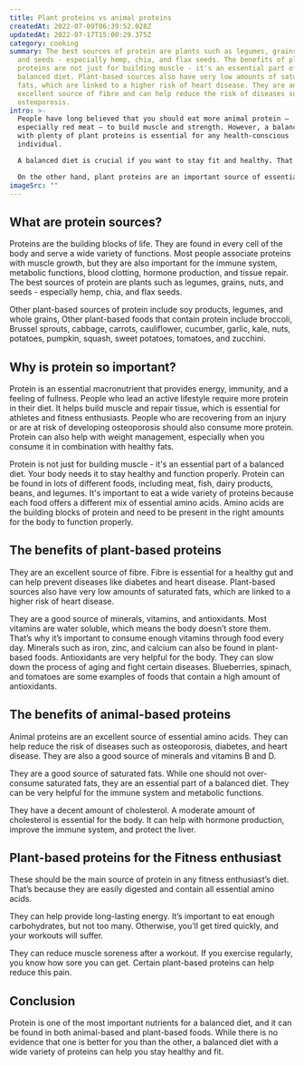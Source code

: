 ```yaml
---
title: Plant proteins vs animal proteins
createdAt: 2022-07-09T06:39:52.028Z
updatedAt: 2022-07-17T15:00:29.375Z
category: cooking
summary: The best sources of protein are plants such as legumes, grains, nuts,
  and seeds - especially hemp, chia, and flax seeds. The benefits of plant-based
  proteins are not just for building muscle - it's an essential part of a
  balanced diet. Plant-based sources also have very low amounts of saturated
  fats, which are linked to a higher risk of heart disease. They are an
  excellent source of fibre and can help reduce the risk of diseases such as
  osteoporosis.
intro: >-
  People have long believed that you should eat more animal protein –
  especially red meat – to build muscle and strength. However, a balanced diet
  with plenty of plant proteins is essential for any health-conscious
  individual.

  A balanced diet is crucial if you want to stay fit and healthy. That’s because your body needs a variety of nutrients - such as vitamins, minerals, and fats - from different sources in order to function optimally. When one type of food is over- or under-consumed, the consequences can be negative.

  On the other hand, plant proteins are an important source of essential amino acids that cannot be produced by the human body. These compounds are found abundantly in plant foods such as beans, lentils, chickpeas, soybeans, peas, and other nuts and seeds.
imageSrc: ""
---
```


## What are protein sources?

Proteins are the building blocks of life. They are found in every cell of the body and serve a wide variety of functions.
Most people associate proteins with muscle growth, but they are also important for the immune system, metabolic functions, blood clotting, hormone production, and tissue repair.
The best sources of protein are plants such as legumes, grains, nuts, and seeds - especially hemp, chia, and flax seeds.

Other plant-based sources of protein include soy products, legumes, and whole grains, Other plant-based foods that contain protein include broccoli, Brussel sprouts, cabbage, carrots, cauliflower, cucumber, garlic, kale, nuts, potatoes, pumpkin, squash, sweet potatoes, tomatoes, and zucchini.

## Why is protein so important?

Protein is an essential macronutrient that provides energy, immunity, and a feeling of fullness.
People who lead an active lifestyle require more protein in their diet. It helps build muscle and repair tissue, which is essential for athletes and fitness enthusiasts.
People who are recovering from an injury or are at risk of developing osteoporosis should also consume more protein. Protein can also help with weight management, especially when you consume it in combination with healthy fats.

Protein is not just for building muscle - it's an essential part of a balanced diet. Your body needs it to stay healthy and function properly. Protein can be found in lots of different foods, including meat, fish, dairy products, beans, and legumes. It's important to eat a wide variety of proteins because each food offers a different mix of essential amino acids. Amino acids are the building blocks of protein and need to be present in the right amounts for the body to function properly.

## The benefits of plant-based proteins

They are an excellent source of fibre. Fibre is essential for a healthy gut and can help prevent diseases like diabetes and heart disease. Plant-based sources also have very low amounts of saturated fats, which are linked to a higher risk of heart disease.

They are a good source of minerals, vitamins, and antioxidants. Most vitamins are water soluble, which means the body doesn’t store them. That’s why it’s important to consume enough vitamins through food every day. Minerals such as iron, zinc, and calcium can also be found in plant-based foods. Antioxidants are very helpful for the body. They can slow down the process of aging and fight certain diseases. Blueberries, spinach, and tomatoes are some examples of foods that contain a high amount of antioxidants.

## The benefits of animal-based proteins

Animal proteins are an excellent source of essential amino acids. They can help reduce the risk of diseases such as osteoporosis, diabetes, and heart disease. They are also a good source of minerals and vitamins B and D.

They are a good source of saturated fats. While one should not over-consume saturated fats, they are an essential part of a balanced diet. They can be very helpful for the immune system and metabolic functions.

They have a decent amount of cholesterol. A moderate amount of cholesterol is essential for the body. It can help with hormone production, improve the immune system, and protect the liver.

## Plant-based proteins for the Fitness enthusiast

These should be the main source of protein in any fitness enthusiast’s diet. That’s because they are easily digested and contain all essential amino acids.

They can help provide long-lasting energy. It’s important to eat enough carbohydrates, but not too many. Otherwise, you’ll get tired quickly, and your workouts will suffer.

They can reduce muscle soreness after a workout. If you exercise regularly, you know how sore you can get. Certain plant-based proteins can help reduce this pain.

## Conclusion

Protein is one of the most important nutrients for a balanced diet, and it can be found in both animal-based and plant-based foods.
While there is no evidence that one is better for you than the other, a balanced diet with a wide variety of proteins can help you stay healthy and fit.
